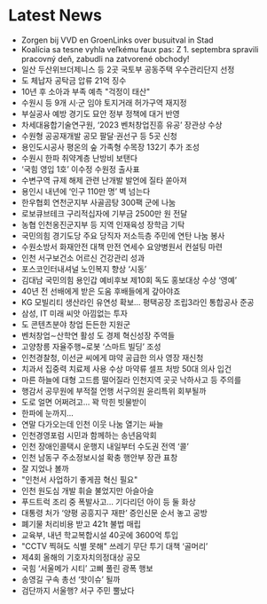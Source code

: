 # Latest News
-  Zorgen bij VVD en GroenLinks over busuitval in Stad
-  Koalícia sa tesne vyhla veľkému faux pas: Z 1. septembra spravili pracovný deň, zabudli na zatvorené obchody!
-  일산 두산위브더제니스 등 2곳 국토부 공동주택 우수관리단지 선정
-  도 체납자 공탁금 압류 21억 징수
-  10년 후 소아과 부족 예측 "걱정이 태산"
-  수원시 등 9개 시·군 임야 토지거래 허가구역 재지정
-  부실공사 예방 경기도 묘안 정부 정책에 대거 반영
-  차세대융합기술연구원, ‘2023 벤처창업진흥 유공’ 장관상 수상
-  수원형 공공재개발 공모 팔달·권선구 등 5곳 신청
-  용인도시공사 평온의 숲 가족형 수목장 132기 추가 조성
-  수원시 한파 취약계층 난방비 보탠다
-  ‘국힘 영입 1호’ 이수정 수원정 출사표
-  수변구역 규제 해제 관련 난개발 발언에 질타 쏟아져
-  용인시 내년에 ‘인구 110만 명’ 벽 넘는다
-  한우협회 연천군지부 사골곰탕 300팩 군에 나눔
-  로보큐브테크 구리적십자에 기부금 2500만 원 전달
-  농협 인천옹진군지부 등 지역 인재육성 장학금 기탁
-  국민의힘 경기도당 주요 당직자 저소득층 주민에 연탄 나눔 봉사
-  수원소방서 화재안전 대책 만전 연세수 요양병원서 컨설팅 마련
-  인천 서구보건소 어르신 건강관리 성과
-  포스코인터내셔널 노인복지 향상 ‘시동’
-  김대남 국민의힘 용인갑 예비후보 제10회 독도 홍보대상 수상 ‘영예’
-  40년 전 선배에게 받은 도움 후배들에게 갚아야죠
-  KG 모빌리티 생산라인 유연성 확보… 평택공장 조립3라인 통합공사 준공
-  삼성, IT 미래 씨앗 아낌없는 투자
-  도 콘텐츠분야 창업 든든한 지원군
-  벤처창업∼산학연 활성 도 경제 혁신성장 주역들
-  고양창릉 자율주행~로봇 ‘스마트 빌딩’ 조성
-  인천경찰청, 이선균 씨에게 먀약 공급한 의사 영장 재신청
-  치과서 집중력 치료제 사용 수상 마약류 셀프 처방 50대 의사 입건
-  마른 하늘에 대형 고드름 떨어질라 인천지역 곳곳 낙하사고 등 주의를
-  행감서 공무원에 부적절 언행 서구의원 윤리특위 회부될까
-  도로 얼면 어쩌려고… 꽉 막힌 빗물받이
-  한파에 눈까지…
-  연말 다가오는데 인천 이웃 나눔 열기는 싸늘
-  인천경영포럼 시민과 함께하는 송년음악회
-  인천 장애인콜택시 운행지 내일부터 수도권 전역 ‘콜’
-  인천 남동구 주소정보시설 확충 행안부 장관 표창
-  잘 지었나 볼까
-  "인천서 사업하기 좋게끔 혁신 필요"
-  인천 원도심 개발 휘슬 불었지만 아슬아슬
-  푸드트럭 조리 중 폭발사고… 기다리던 아이 등 둘 화상
-  대통령 처가 ‘양평 공흥지구 재판’ 증인신문 순서 놓고 공방
-  폐기물 처리비용 받고 421t 불법 매립
-  교육부, 내년 학교복합시설 40곳에 3600억 투입
-  "CCTV 찍혀도 식별 못해" 쓰레기 무단 투기 대책 ‘골머리’
-  제4회 올해의 기호자치의정대상 공모
-  국힘 ‘서울메가 시티’ 고삐 풀린 광폭 행보
-  송영길 구속 총선 ‘핫이슈’ 될까
-  검단까지 서울행? 서구 주민 뿔났다
